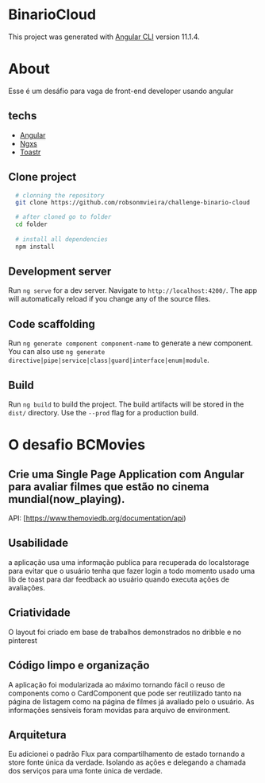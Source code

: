 # BinarioCloud

This project was generated with [Angular CLI](https://github.com/angular/angular-cli) version 11.1.4.


# About
 Esse é um desáfio para vaga de front-end developer usando angular


## techs
- [Angular](https://angular.io/)
- [Ngxs](https://www.ngxs.io/)
- [Toastr](https://github.com/scttcper/ngx-toastr)

## Clone project

```bash
  # clonning the repository
  git clone https://github.com/robsonmvieira/challenge-binario-cloud

  # after cloned go to folder
  cd folder
  
  # install all dependencies
  npm install

```
## Development server

Run `ng serve` for a dev server. Navigate to `http://localhost:4200/`. The app will automatically reload if you change any of the source files.

## Code scaffolding

Run `ng generate component component-name` to generate a new component. You can also use `ng generate directive|pipe|service|class|guard|interface|enum|module`.

## Build

Run `ng build` to build the project. The build artifacts will be stored in the `dist/` directory. Use the `--prod` flag for a production build.


# O desafio BCMovies
## Crie uma Single Page Application com Angular para avaliar filmes que estão no cinema mundial(now_playing).

API: [https://www.themoviedb.org/documentation/api)


## Usabilidade
a aplicação usa uma informação publica para recuperada do localstorage para evitar que o usuário tenha que fazer login a todo momento
usado uma lib de toast para dar feedback ao usuário quando executa ações de avaliações.

## Criatividade
  O layout foi criado em base de trabalhos demonstrados no dribble e no pinterest
## Código limpo e organização
A aplicação foi modularizada ao máximo tornando fácil o reuso de components como o CardComponent que pode ser reutilizado tanto na página de listagem como na página de filmes já avaliado pelo o usuário.
As informações sensíveis foram movidas para arquivo de environment.

## Arquitetura
Eu adicionei o padrão Flux para compartilhamento de estado tornando a store fonte única da verdade. Isolando as ações e delegando a chamada dos serviços para uma fonte única de verdade.

